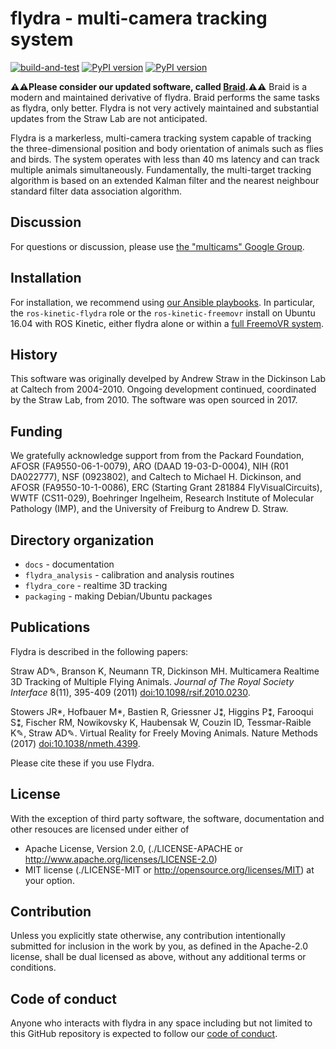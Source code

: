 # flydra - multi-camera tracking system

[![build-and-test](https://github.com/strawlab/flydra/actions/workflows/test.yml/badge.svg)](https://github.com/strawlab/flydra/actions/workflows/test.yml)
[![PyPI version](https://badge.fury.io/py/flydra-core.svg)](https://badge.fury.io/py/flydra-core)
[![PyPI version](https://badge.fury.io/py/flydra-analysis.svg)](https://badge.fury.io/py/flydra-analysis)

**⚠️⚠️Please consider our updated software, called [Braid](https://strawlab.org/braid).⚠️⚠️** Braid is a modern and maintained derivative of
flydra. Braid performs the same tasks as flydra, only better. Flydra is not very actively maintained and substantial updates
from the Straw Lab are not anticipated.

Flydra is a markerless, multi-camera tracking system capable of tracking the
three-dimensional position and body orientation of animals such as flies and
birds. The system operates with less than 40 ms latency and can track multiple
animals simultaneously. Fundamentally, the multi-target tracking algorithm is
based on an extended Kalman filter and the nearest neighbour standard filter
data association algorithm.

## Discussion

For questions or discussion, please use [the "multicams" Google
Group](https://groups.google.com/forum/#!forum/multicams).

## Installation

For installation, we recommend using [our Ansible
playbooks](https://github.com/strawlab/strawlab-ansible-roles.git). In particular,
the `ros-kinetic-flydra` role or the `ros-kinetic-freemovr` install on
Ubuntu 16.04 with ROS Kinetic, either flydra alone or within a [full FreemoVR
system](https://strawlab.org/freemovr).

## History

This software was originally develped by Andrew Straw in the Dickinson Lab at
Caltech from 2004-2010. Ongoing development continued, coordinated by the Straw
Lab, from 2010. The software was open sourced in 2017.

## Funding

We gratefully acknowledge support from from the Packard Foundation, AFOSR
(FA9550-06-1-0079), ARO (DAAD 19-03-D-0004), NIH (R01 DA022777), NSF (0923802),
and Caltech to Michael H. Dickinson, and AFOSR (FA9550-10-1-0086), ERC (Starting
Grant 281884 FlyVisualCircuits), WWTF (CS11-029), Boehringer Ingelheim, Research
Institute of Molecular Pathology (IMP), and the University of Freiburg to Andrew
D. Straw.

## Directory organization

 * `docs` - documentation
 * `flydra_analysis` - calibration and analysis routines
 * `flydra_core` - realtime 3D tracking
 * `packaging` - making Debian/Ubuntu packages

## Publications

Flydra is described in the following papers:

Straw AD✎, Branson K, Neumann TR, Dickinson MH. Multicamera Realtime 3D Tracking
of Multiple Flying Animals. *Journal of The Royal Society Interface* 8(11),
395-409 (2011)
[doi:10.1098/rsif.2010.0230](https://dx.doi.org/10.1098/rsif.2010.0230).

Stowers JR*, Hofbauer M*, Bastien R, Griessner J⁑, Higgins P⁑, Farooqui S⁑,
Fischer RM, Nowikovsky K, Haubensak W, Couzin ID, Tessmar-Raible K✎, Straw AD✎.
Virtual Reality for Freely Moving Animals. Nature Methods (2017)
[doi:10.1038/nmeth.4399](https://dx.doi.org/10.1038/nmeth.4399).

Please cite these if you use Flydra.

## License

With the exception of third party software, the software, documentation and
other resouces are licensed under either of

* Apache License, Version 2.0,
  (./LICENSE-APACHE or http://www.apache.org/licenses/LICENSE-2.0)
* MIT license (./LICENSE-MIT or http://opensource.org/licenses/MIT)
  at your option.

## Contribution

Unless you explicitly state otherwise, any contribution intentionally
submitted for inclusion in the work by you, as defined in the Apache-2.0
license, shall be dual licensed as above, without any additional terms or
conditions.

## Code of conduct

Anyone who interacts with flydra in any space including but not
limited to this GitHub repository is expected to follow our [code of
conduct](https://github.com/strawlab/flydra/blob/main/code_of_conduct.md).
